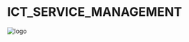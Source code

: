 # ICT\_SERVICE_MANAGEMENT
![logo](https://github.com/ASWINBABUKV/ICT_SERVICE_MANAGEMENT/assets/137376192/1b6020c6-90f2-4891-9cf1-5272c14b34da)
